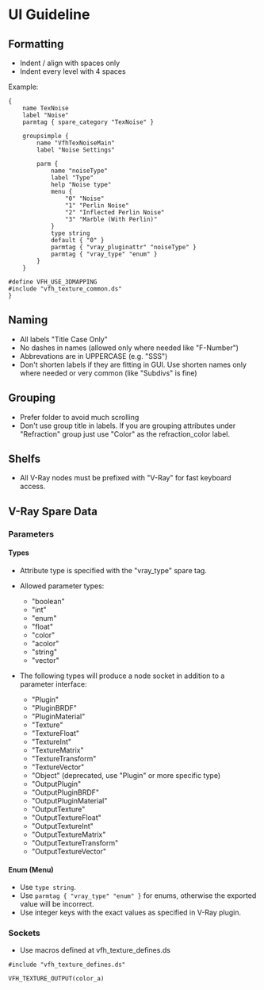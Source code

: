 # UI Guideline

## Formatting

* Indent / align with spaces only
* Indent every level with 4 spaces

Example:

```
{
    name TexNoise
    label "Noise"
    parmtag { spare_category "TexNoise" }

    groupsimple {
        name "VfhTexNoiseMain"
        label "Noise Settings"

        parm {
            name "noiseType"
            label "Type"
            help "Noise type"
            menu {
                "0" "Noise"
                "1" "Perlin Noise"
                "2" "Inflected Perlin Noise"
                "3" "Marble (With Perlin)"
            }
            type string
            default { "0" }
            parmtag { "vray_pluginattr" "noiseType" }
            parmtag { "vray_type" "enum" }
        }
    }

#define VFH_USE_3DMAPPING
#include "vfh_texture_common.ds"
}
```

## Naming

* All labels "Title Case Only"
* No dashes in names (allowed only where needed like "F-Number")
* Abbrevations are in UPPERCASE (e.g. "SSS")
* Don't shorten labels if they are fitting in GUI. Use shorten names only where needed or very common (like "Subdivs" is fine)

## Grouping

* Prefer folder to avoid much scrolling
* Don't use group title in labels. If you are grouping attributes under "Refraction" group just use "Color" as the refraction_color label.

## Shelfs

* All V-Ray nodes must be prefixed with "V-Ray" for fast keyboard access.

## V-Ray Spare Data

### Parameters

#### Types

* Attribute type is specified with the "vray_type" spare tag.
* Allowed parameter types:
    - "boolean"
    - "int"
    - "enum"
    - "float"
    - "color"
    - "acolor"
    - "string"
    - "vector"

* The following types will produce a node socket in addition to a parameter interface:
    - "Plugin"
    - "PluginBRDF"
    - "PluginMaterial"
    - "Texture"
    - "TextureFloat"
    - "TextureInt"
    - "TextureMatrix"
    - "TextureTransform"
    - "TextureVector"
    - "Object" (deprecated, use "Plugin" or more specific type)
    - "OutputPlugin"
    - "OutputPluginBRDF"
    - "OutputPluginMaterial"
    - "OutputTexture"
    - "OutputTextureFloat"
    - "OutputTextureInt"
    - "OutputTextureMatrix"
    - "OutputTextureTransform"
    - "OutputTextureVector"

#### Enum (Menu)

* Use `type string`.
* Use `parmtag { "vray_type" "enum" }` for enums, otherwise the exported value will be incorrect.
* Use integer keys with the exact values as specified in V-Ray plugin.

### Sockets

* Use macros defined at vfh_texture_defines.ds

```
#include "vfh_texture_defines.ds"

VFH_TEXTURE_OUTPUT(color_a)
```